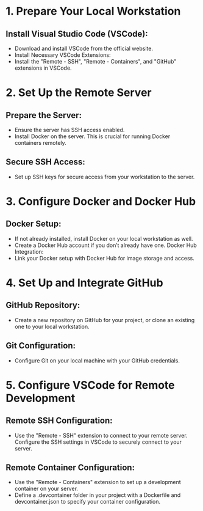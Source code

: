 # 1. Prepare Your Local Workstation
## Install Visual Studio Code (VSCode):
- Download and install VSCode from the official website.
- Install Necessary VSCode Extensions: 
- Install the "Remote - SSH", "Remote - Containers", and "GitHub" extensions in VSCode.

# 2. Set Up the Remote Server
## Prepare the Server:
- Ensure the server has SSH access enabled.
- Install Docker on the server. This is crucial for running Docker containers remotely.

## Secure SSH Access:
- Set up SSH keys for secure access from your workstation to the server.

# 3. Configure Docker and Docker Hub

## Docker Setup:
- If not already installed, install Docker on your local workstation as well.
- Create a Docker Hub account if you don’t already have one.
Docker Hub Integration:
- Link your Docker setup with Docker Hub for image storage and access.

# 4. Set Up and Integrate GitHub

## GitHub Repository:
- Create a new repository on GitHub for your project, or clone an existing one to your local workstation.

## Git Configuration:
- Configure Git on your local machine with your GitHub credentials.

# 5. Configure VSCode for Remote Development

## Remote SSH Configuration:
- Use the "Remote - SSH" extension to connect to your remote server.
Configure the SSH settings in VSCode to securely connect to your server.

## Remote Container Configuration:
- Use the "Remote - Containers" extension to set up a development container on your server.
- Define a .devcontainer folder in your project with a Dockerfile and devcontainer.json to specify your container configuration.